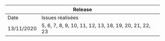 <table>
    <thead>
        <tr>
            <th colspan="2">Release</th>
        </tr>
    </thead>
    <tbody>
        <tr>
            <td>Date</td>
            <td>Issues réalisées</td>
        </tr>
        <tr>
            <td>13/11/2020</td>
            <td>5, 6, 7, 8, 9, 10, 11, 12, 13, 18, 19, 20, 21, 22, 23</td>
        </tr>
    </tbody>
</table>